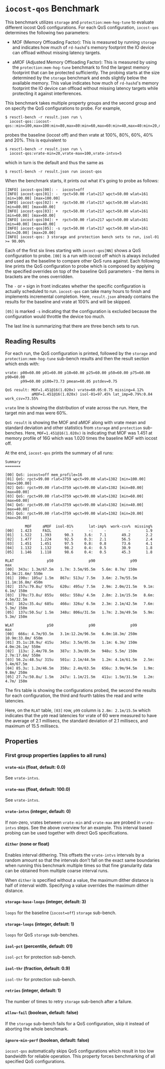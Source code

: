 # `iocost-qos` Benchmark

This benchmark utilizes `storage` and `protection:mem-hog-tune` to evaluate
different iocost QoS configurations. For each QoS configuration,
`iocost-qos` determines the following two parameters:

* MOF (Memory Offloading Factor): This is measured by running `storage` and
  indicates how much of `rd-hashd`'s memory footprint the IO device can
  offload without missing latency targets.

* aMOF (Adjusted Memory Offloading Factor): This is measured by using the
  `protection:mem-hog-tune` benchmark to find the largest memory footprint
  that can be protected sufficiently. The probing starts at the size
  determined by the `storage` benchmark and ends slightly below the
  available memory. This value indicates how much of `rd-hashd`'s memory
  footprint the IO device can offload without missing latency targets while
  protecting it against interferences.

This benchmark takes multiple property groups and the second group and on
specify the QoS configurations to probe. For example,

```
$ resctl-bench -r result.json run \
  iocost-qos::iocost-qos::min=100,max=100:min=80,max=80:min=60,max=60:min=40,max=40:min=20,max=20
```

probes the baseline (iocost off) and then vrate at 100%, 80%, 60%, 40% and
20%. This is equivalent to

```
$ resctl-bench -r result.json run \
  iocost-qos:vrate-min=20,vrate-max=100,vrate-intvs=5
```

which in turn is the default and thus the same as

```
$ resctl-bench -r result.json run iocost-qos
```

When the benchmark starts, it prints out what it's going to probe as
follows:

```
[INFO] iocost-qos[00]: -  iocost=off
[INFO] iocost-qos[01]: -  rpct=50.00 rlat=217 wpct=50.00 wlat=161 [min=100.00] [max=100.00]
[INFO] iocost-qos[02]: +  rpct=50.00 rlat=217 wpct=50.00 wlat=161 [min=80.00] [max=80.00]
[INFO] iocost-qos[03]: +  rpct=50.00 rlat=217 wpct=50.00 wlat=161 [min=60.00] [max=60.00]
[INFO] iocost-qos[04]: +  rpct=50.00 rlat=217 wpct=50.00 wlat=161 [min=40.00] [max=40.00]
[INFO] iocost-qos[05]: -s rpct=50.00 rlat=217 wpct=50.00 wlat=161 [min=20.00] [max=20.00]
[INFO] iocost-qos: 3 storage and protection bench sets to run, isol-01 >= 90.00%
```

Each of the first six lines starting with `iocost-qos[NN]` shows a QoS
configuration to probe. `[00]` is a run with iocost off which is always
included and used as the baseline to compare other QoS runs against. Each
following line prints the QoS configuration to probe which is composed by
applying the specified overrides on top of the baseline QoS parameters - the
items in brackets are the ones overridden.

The `-` or `+` sign in front indicates whether the specific configuration is
actually scheduled to run. `iocost-qos` can take many hours to finish and
implements incremental completion. Here, `result.json` already contains the
results for the baseline and vrate at 100% and will be skipped.

`[05]` is marked `-s` indicating that the configuration is excluded because
the configuration would throttle the device too much.

The last line is summarizing that there are three bench sets to run.


## Reading Results

For each run, the QoS configuration is printed, followed by the `storage`
and `protection:mem-hog-tune` sub-bench results and then the result section
which ends with:

```
vrate: p00=60.00 p01=60.00 p10=60.00 p25=60.00 p50=60.00 p75=60.00 p90=60.00
       p99=60.00 p100=73.73 pmean=60.05 pstdev=0.75

QoS result: MOF=1.451@16(1.020x) vrate=60.05:0.75 missing=4.12%
            aMOF=1.451@16(1.020x) isol-01=97.45% lat_imp=0.79%:0.84 work_csv=73.55%
```

`vrate` line is showing the distribution of vrate across the run. Here, the
target min and max were 60%.

`QoS result` is showing the MOF and aMOF along with vrate mean and standard
deviation and other statistics from `storage` and `protection` sub-benches.
Here, `MOF=1.451@16(1.020x)` is indicating that MOF was 1.451 at memory
profile of 16G which was 1.020 times the baseline MOF with iocost off.

At the end, `iocost-qos` prints the summary of all runs:

```
Summary
=======

[00] QoS: iocost=off mem_profile=16
[01] QoS: rpct=99.00 rlat=3759 wpct=99.00 wlat=1382 [min=100.00] [max=100.00]
[02] QoS: rpct=99.00 rlat=3759 wpct=99.00 wlat=1382 [min=80.00] [max=80.00]
[03] QoS: rpct=99.00 rlat=3759 wpct=99.00 wlat=1382 [min=60.00] [max=60.00]
[04] QoS: rpct=99.00 rlat=3759 wpct=99.00 wlat=1382 [min=40.00] [max=40.00]
[05] QoS: rpct=99.00 rlat=3759 wpct=99.00 wlat=1382 [min=20.00] [max=20.00]

         MOF     aMOF  isol-01%       lat-imp%  work-csv%  missing%
[00]   1.423     FAIL         -       -:     -          -       1.9
[01]   1.522    1.393      90.3     3.6:   7.1       49.2       2.2
[02]   1.477    1.224      92.5     0.3:   2.1       56.5       2.4
[03]   1.451    1.451      97.5     0.8:   0.8       73.6       4.1
[04]   1.132    1.132      98.2     0.4:   0.5       30.9       1.8
[05]   1.146    1.118      98.6     0.4:   0.5       45.3       1.8

RLAT               p50                p90                p99                max
[00]  343u: 1.3m/67.5m   1.7m: 3.5m/95.5m   5.6m: 8.7m/ 150m  14.3m:21.6m/ 550m
[01]  190u: 105u/ 1.5m   867u: 513u/ 7.5m   3.6m: 2.7m/55.5m  11.1m:16.8m/ 450m
[02]  157u:79.8u/ 975u   620u: 495u/ 7.5m   2.9m: 2.0m/21.5m   9.1m: 6.1m/ 150m
[03]  170u:73.8u/ 855u   665u: 558u/ 4.5m   2.8m: 2.1m/15.5m   8.6m: 4.5m/32.5m
[04]  162u:35.4u/ 685u   466u: 326u/ 6.5m   2.3m: 2.1m/42.5m   7.6m: 5.3m/ 150m
[05]  137u:50.5u/ 1.5m   348u: 806u/31.5m   1.7m: 2.3m/49.5m   5.9m: 5.3m/ 150m

WLAT               p50                p90                p99                max
[00]  666u: 4.7m/93.5m   3.1m:12.2m/96.5m   6.0m:18.3m/ 250m  10.9m:33.8m/ 650m
[01] 35.1u:28.9u/ 415u   345u: 3.5m/95.5m   1.1m: 6.3m/ 150m   4.0m:26.1m/ 550m
[02]  113u: 2.4m/78.5m   387u: 3.3m/89.5m   948u: 5.5m/ 150m   2.7m:17.6m/ 550m
[03] 56.2u:48.5u/ 315u   501u: 2.1m/44.5m   1.2m: 4.1m/61.5m   2.5m: 5.4m/67.5m
[04] 85.3u: 1.2m/46.5m   350u: 2.4m/63.5m   656u: 3.9m/94.5m   1.9m: 9.8m/ 250m
[05] 27.7u:50.8u/ 1.5m   247u: 1.1m/21.5m   411u: 1.5m/31.5m   1.2m: 4.7m/ 150m
```

The firs table is showing the configurations probed, the second the results
for each configuration, the third and fourth tables the read and write
latencies.

Here, on the `RLAT` table, `[03]` row, `p99` column is `2.8m: 2.1m/15.5m`
which indicates that the `p99` read latencies for vrate of 60 were measured
to have the average of 2.1 millisecs, the standard deviation of 2.1
millisecs, and maximum of 15.5 millisecs.


## Properties
### First group properties (applies to all runs)

#### `vrate-min` (float, default: 0.0)

See `vrate-intvs`.

#### `vrate-max` (float, default: 100.0)

See `vrate-intvs`.

#### `vrate-intvs` (integer, default: 0)

If non-zero, vrates between `vrate-min` and `vrate-max` are probed in
`vrate-intvs` steps. See the above overview for an example. This interval
based probing can be used together with direct QoS specifications.

#### `dither` (none or float)

Enables interval dithering. This offsets the `vrate-intvs` intervals by a
random amount so that the intervals don't fall on the exact same boundaries
when running this benchmark multiple times so that fine granularity data can
be obtained from multiple coarse interval runs.

When `dither` is specified without a value, the maximum dither distance is
half of interval width. Specifying a value overrides the maximum dither
distance.

#### `storage-base-loops` (integer, default: 3)

`loops` for the baseline (`iocost=off`) `storage` sub-bench.

#### `storage-loops` (integer, default: 1)

`loops` for QoS `storage` sub-benches.

#### `isol-pct` (percentile, default: 01)

`isol-pct` for protection sub-bench.

#### `isol-thr` (fraction, default: 0.9)

`isol-thr` for protection sub-bench.

#### `retries` (integer, default: 1)

The number of times to retry `storage` sub-bench after a failure.

#### `allow-fail` (boolean, default: false)

If the `storage` sub-bench fails for a QoS configuration, skip it instead of
aborting the whole benchmark.

#### `ignore-min-perf` (boolean, default: false)

`iocost-qos` automatically skips QoS configurations which result in too low
bandwidth for reliable operation. This property forces benchmarking of all
specified QoS configurations.
